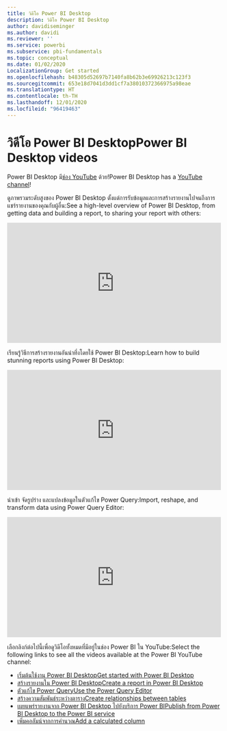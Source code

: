 ```yaml
---
title: วิดีโอ Power BI Desktop
description: วิดีโอ Power BI Desktop
author: davidiseminger
ms.author: davidi
ms.reviewer: ''
ms.service: powerbi
ms.subservice: pbi-fundamentals
ms.topic: conceptual
ms.date: 01/02/2020
LocalizationGroup: Get started
ms.openlocfilehash: b48305d52697b7140fa8b62b3e69926213c123f3
ms.sourcegitcommit: 653e18d7041d3dd1cf7a38010372366975a98eae
ms.translationtype: HT
ms.contentlocale: th-TH
ms.lasthandoff: 12/01/2020
ms.locfileid: "96419463"
---
```

# <a name="power-bi-desktop-videos"></a><span data-ttu-id="e789b-103">วิดีโอ Power BI Desktop</span><span class="sxs-lookup"><span data-stu-id="e789b-103">Power BI Desktop videos</span></span>

<span data-ttu-id="e789b-104">Power BI Desktop มี[ช่อง YouTube](https://www.youtube.com/playlist?list=PL1N57mwBHtN2q1WbU5O29rrn_A0lkVv9p) ด้วย!</span><span class="sxs-lookup"><span data-stu-id="e789b-104">Power BI Desktop has a [YouTube channel](https://www.youtube.com/playlist?list=PL1N57mwBHtN2q1WbU5O29rrn_A0lkVv9p)!</span></span>

<span data-ttu-id="e789b-105">ดูภาพรวมระดับสูงของ Power BI Desktop ตั้งแต่การรับข้อมูลและการสร้างรายงานไปจนถึงการแชร์รายงานของคุณกับผู้อื่น:</span><span class="sxs-lookup"><span data-stu-id="e789b-105">See a high-level overview of Power BI Desktop, from getting data and building a report, to sharing your report with others:</span></span> 

<iframe width="500" height="281" src="https://www.youtube.com/embed/Qgam9M8I0xA" frameborder="0" allowfullscreen></iframe>

<span data-ttu-id="e789b-106">เรียนรู้วิธีการสร้างรายงานอันน่าทึ่งโดยใช้ Power BI Desktop:</span><span class="sxs-lookup"><span data-stu-id="e789b-106">Learn how to build stunning reports using Power BI Desktop:</span></span>

<iframe width="500" height="281" src="https://www.youtube.com/embed/IMAsitQ2cAc" frameborder="0" allowfullscreen></iframe> 

<span data-ttu-id="e789b-107">นำเข้า จัดรูปร่าง และแปลงข้อมูลในตัวแก้ไข Power Query:</span><span class="sxs-lookup"><span data-stu-id="e789b-107">Import, reshape, and transform data using Power Query Editor:</span></span>

<iframe width="500" height="281" src="https://www.youtube.com/embed/ByIUx-HmQbw" frameborder="0" allowfullscreen></iframe> 

<span data-ttu-id="e789b-108">เลือกลิงก์ต่อไปนี้เพื่อดูวิดีโอทั้งหมดที่มีอยู่ในช่อง Power BI ใน YouTube:</span><span class="sxs-lookup"><span data-stu-id="e789b-108">Select the following links to see all the videos available at the Power BI YouTube channel:</span></span>

- [<span data-ttu-id="e789b-109">เริ่มต้นใช้งาน Power BI Desktop</span><span class="sxs-lookup"><span data-stu-id="e789b-109">Get started with Power BI Desktop</span></span>](https://www.youtube.com/watch?v=Qgam9M8I0xA)
- [<span data-ttu-id="e789b-110">สร้างรายงานใน Power BI Desktop</span><span class="sxs-lookup"><span data-stu-id="e789b-110">Create a report in Power BI Desktop</span></span>](https://www.youtube.com/watch?v=IMAsitQ2cAc)
- [<span data-ttu-id="e789b-111">ตัวแก้ไข Power Query</span><span class="sxs-lookup"><span data-stu-id="e789b-111">Use the Power Query Editor</span></span>](https://www.youtube.com/watch?v=ByIUx-HmQbw)
- [<span data-ttu-id="e789b-112">สร้างความสัมพันธ์ระหว่างตาราง</span><span class="sxs-lookup"><span data-stu-id="e789b-112">Create relationships between tables</span></span>](https://www.youtube.com/watch?v=fVW4MCr0APA)
- [<span data-ttu-id="e789b-113">เผยแพร่รายงานจาก Power BI Desktop ไปยังบริการ Power BI</span><span class="sxs-lookup"><span data-stu-id="e789b-113">Publish from Power BI Desktop to the Power BI service</span></span>](https://www.youtube.com/watch?v=ObwsFdC9e94)
- [<span data-ttu-id="e789b-114">เพิ่มคอลัมน์จากการคำนวณ</span><span class="sxs-lookup"><span data-stu-id="e789b-114">Add a calculated column</span></span>](https://www.youtube.com/watch?v=62mLfiNcqVM)
